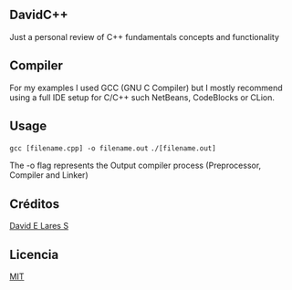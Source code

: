 ## DavidC++

Just a personal review of C++ fundamentals concepts and functionality

## Compiler

  For my examples I used GCC (GNU C Compiler) but I mostly recommend using a full IDE setup for C/C++
  such NetBeans, CodeBlocks or CLion.

## Usage

   `gcc [filename.cpp] -o filename.out`
   `./[filename.out]`


   The -o flag represents the Output compiler process (Preprocessor, Compiler and Linker)

## Créditos
[David E Lares S](https://davidlares.com)

## Licencia
[MIT](https://opensource.org/licenses/MIT)
